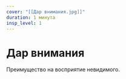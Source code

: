```yaml
---
cover: "[[Дар внимания.jpg]]"
duration: 1 минута
insp_level: 1
---
```

# Дар внимания

Преимущество на восприятие невидимого.
